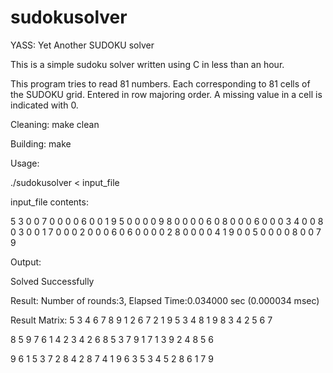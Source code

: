 sudokusolver
============

YASS: Yet Another SUDOKU solver

This is a simple sudoku solver written using C in less than an hour.

This program tries to read 81 numbers. Each corresponding to 81 cells of the SUDOKU grid. Entered in row majoring order.
A missing value in a cell is indicated with 0.

Cleaning:
make clean

Building:
make

Usage:

./sudokusolver < input_file

input_file contents:

5 3 0 0 7 0 0 0 0
6 0 0 1 9 5 0 0 0
0 9 8 0 0 0 0 6 0
8 0 0 0 6 0 0 0 3
4 0 0 8 0 3 0 0 1
7 0 0 0 2 0 0 0 6
0 6 0 0 0 0 2 8 0
0 0 0 4 1 9 0 0 5
0 0 0 0 8 0 0 7 9

Output:

Solved Successfully

Result:
Number of rounds:3, Elapsed Time:0.034000 sec (0.000034 msec)

Result Matrix:
5 3 4  6 7 8  9 1 2
6 7 2  1 9 5  3 4 8
1 9 8  3 4 2  5 6 7

8 5 9  7 6 1  4 2 3
4 2 6  8 5 3  7 9 1
7 1 3  9 2 4  8 5 6

9 6 1  5 3 7  2 8 4
2 8 7  4 1 9  6 3 5
3 4 5  2 8 6  1 7 9
